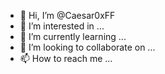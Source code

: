 - 👋 Hi, I’m @Caesar0xFF
- 👀 I’m interested in ...
- 🌱 I’m currently learning ...
- 💞️ I’m looking to collaborate on ...
- 📫 How to reach me ...

<!---
Caesar0xFF/Caesar0xFF is a ✨ special ✨ repository because its `README.md` (this file) appears on your GitHub profile.
You can click the Preview link to take a look at your changes.
--->
